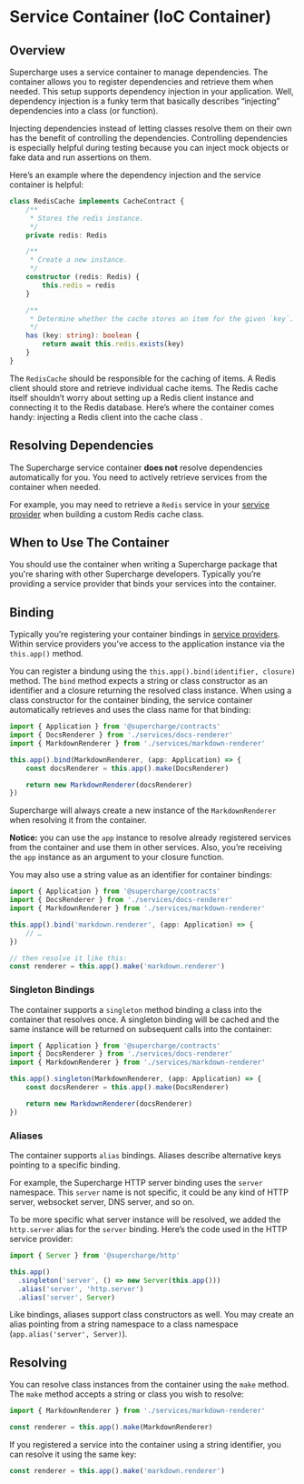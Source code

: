 # Service Container (IoC Container)


## Overview
Supercharge uses a service container to manage dependencies. The container allows you to register dependencies and retrieve them when needed. This setup supports dependency injection in your application. Well, dependency injection is a funky term that basically describes “injecting” dependencies into a class (or function).

Injecting dependencies instead of letting classes resolve them on their own has the benefit of controlling the dependencies. Controlling dependencies is especially helpful during testing because you can inject mock objects or fake data and run assertions on them.

Here’s an example where the dependency injection and the service container is helpful:

```ts
class RedisCache implements CacheContract {
    /**
     * Stores the redis instance.
     */
    private redis: Redis

    /**
     * Create a new instance.
     */
    constructor (redis: Redis) {
        this.redis = redis
    }

    /**
     * Determine whether the cache stores an item for the given `key`.
     */
    has (key: string): boolean {
        return await this.redis.exists(key)
    }
}
```

The `RedisCache` should be responsible for the caching of items. A Redis client should store and retrieve individual cache items. The Redis cache itself shouldn’t worry about setting up a Redis client instance and connecting it to the Redis database. Here’s where the container comes handy: injecting a Redis client into the cache class  .


## Resolving Dependencies
The Supercharge service container **does not** resolve dependencies automatically for you. You need to actively retrieve services from the container when needed.

For example, you may need to retrieve a `Redis` service in your [service provider](/docs/service-providers) when building a custom Redis cache class.


## When to Use The Container
You should use the container when writing a Supercharge package that you're sharing with other Supercharge developers. Typically you’re providing a service provider that binds your services into the container.


## Binding
Typically you’re registering your container bindings in [service providers](/docs/service-providers). Within service providers you’ve access to the application instance via the `this.app()` method.

You can register a bindung using the `this.app().bind(identifier, closure)` method. The `bind` method expects a string or class constructor as an identifier and a closure returning the resolved class instance. When using a class constructor for the container binding, the service container automatically retrieves and uses the class name for that binding:

```ts
import { Application } from '@supercharge/contracts'
import { DocsRenderer } from './services/docs-renderer'
import { MarkdownRenderer } from './services/markdown-renderer'

this.app().bind(MarkdownRenderer, (app: Application) => {
    const docsRenderer = this.app().make(DocsRenderer)

    return new MarkdownRenderer(docsRenderer)
})
```

Supercharge will always create a new instance of the `MarkdownRenderer` when resolving it from the container.

**Notice:** you can use the `app` instance to resolve already registered services from the container and use them in other services. Also, you’re receiving the `app` instance as an argument to your closure function.

You may also use a string value as an identifier for container bindings:

```ts
import { Application } from '@supercharge/contracts'
import { DocsRenderer } from './services/docs-renderer'
import { MarkdownRenderer } from './services/markdown-renderer'

this.app().bind('markdown.renderer', (app: Application) => {
    // …
})

// then resolve it like this:
const renderer = this.app().make('markdown.renderer')
```


### Singleton Bindings
The container supports a `singleton` method binding a class into the container that resolves once. A singleton binding will be cached and the same instance will be returned on subsequent calls into the container:

```ts
import { Application } from '@supercharge/contracts'
import { DocsRenderer } from './services/docs-renderer'
import { MarkdownRenderer } from './services/markdown-renderer'

this.app().singleton(MarkdownRenderer, (app: Application) => {
    const docsRenderer = this.app().make(DocsRenderer)

    return new MarkdownRenderer(docsRenderer)
})
```


### Aliases
The container supports `alias` bindings. Aliases describe alternative keys pointing to a specific binding.

For example, the Supercharge HTTP server binding uses the `server` namespace. This `server` name is not specific, it could be any kind of HTTP server, websocket server, DNS server, and so on.

To be more specific what server instance will be resolved, we added the `http.server` alias for the `server` binding. Here’s the code used in the HTTP service provider:

```ts
import { Server } from '@supercharge/http'

this.app()
  .singleton('server', () => new Server(this.app()))
  .alias('server', 'http.server')
  .alias('server', Server)
```

Like bindings, aliases support class constructors as well. You may create an alias pointing from a string namespace to a class namespace (`app.alias('server', Server)`).


## Resolving
You can resolve class instances from the container using the `make` method. The `make` method accepts a string or class you wish to resolve:

```ts
import { MarkdownRenderer } from './services/markdown-renderer'

const renderer = this.app().make(MarkdownRenderer)
```

If you registered a service into the container using a string identifier, you can resolve it using the same key:

```ts
const renderer = this.app().make('markdown.renderer')
```

